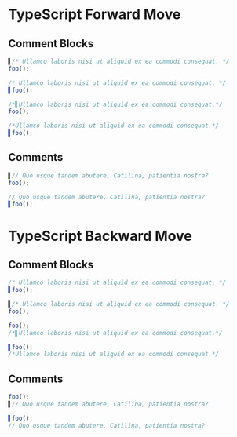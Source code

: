 # TypeScript Forward Move
## Comment Blocks
```typescript
▌/* Ullamco laboris nisi ut aliquid ex ea commodi consequat. */
foo();
```
```typescript
/* Ullamco laboris nisi ut aliquid ex ea commodi consequat. */
▌foo();
```

```typescript
/*▌Ullamco laboris nisi ut aliquid ex ea commodi consequat.*/
foo();
```
```typescript
/*Ullamco laboris nisi ut aliquid ex ea commodi consequat.*/
▌foo();
```

## Comments
```typescript
▌// Quo usque tandem abutere, Catilina, patientia nostra?
foo();
```
```typescript
// Quo usque tandem abutere, Catilina, patientia nostra?
▌foo();
```

# TypeScript Backward Move
## Comment Blocks
```typescript
/* Ullamco laboris nisi ut aliquid ex ea commodi consequat. */
▌foo();
```
```typescript
▌/* Ullamco laboris nisi ut aliquid ex ea commodi consequat. */
foo();
```

```typescript
foo();
/*▌Ullamco laboris nisi ut aliquid ex ea commodi consequat.*/
```
```typescript
▌foo();
/*Ullamco laboris nisi ut aliquid ex ea commodi consequat.*/
```

## Comments
```typescript
foo();
▌// Quo usque tandem abutere, Catilina, patientia nostra?
```
```typescript
▌foo();
// Quo usque tandem abutere, Catilina, patientia nostra?
```